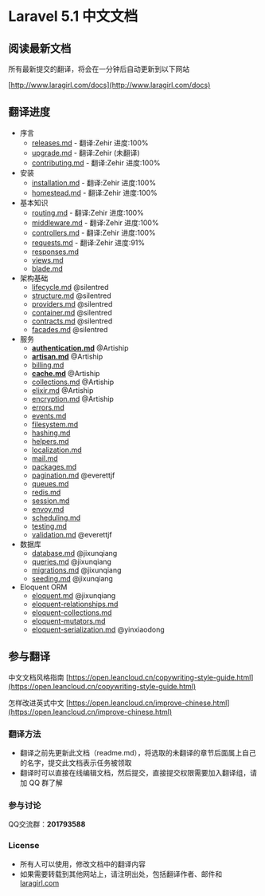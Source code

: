 # Laravel 5.1 中文文档

## 阅读最新文档

所有最新提交的翻译，将会在一分钟后自动更新到以下网站

[http://www.laragirl.com/docs](http://www.laragirl.com/docs)

## 翻译进度

- 序言
    - [releases.md](https://github.com/Laragirl/docs/blob/5.1/releases.md) - 翻译:Zehir 进度:100%
    - [upgrade.md](https://github.com/Laragirl/docs/blob/5.1/upgrade.md) - 翻译:Zehir (未翻译)
    - [contributing.md](https://github.com/Laragirl/docs/blob/5.1/contributions.md) - 翻译:Zehir 进度:100%
- 安装
    - [installation.md](https://github.com/Laragirl/docs/blob/5.1/installation.md) - 翻译:Zehir 进度:100%
    - [homestead.md](https://github.com/Laragirl/docs/blob/5.1/homestead.md) - 翻译:Zehir 进度:100%
- 基本知识
    - [routing.md](https://github.com/Laragirl/docs/blob/5.1/routing.md) - 翻译:Zehir 进度:100%
    - [middleware.md](https://github.com/Laragirl/docs/blob/5.1/middleware.md) - 翻译:Zehir 进度:100%
    - [controllers.md](https://github.com/Laragirl/docs/blob/5.1/controllers.md) - 翻译:Zehir 进度:100%
    - [requests.md](https://github.com/Laragirl/docs/blob/5.1/requests.md) - 翻译:Zehir 进度:91%
    - [responses.md](https://github.com/Laragirl/docs/blob/5.1/responses.md)
    - [views.md](https://github.com/Laragirl/docs/blob/5.1/views.md)
    - [blade.md](https://github.com/Laragirl/docs/blob/5.1/blade.md)
- 架构基础
    - [lifecycle.md](https://github.com/Laragirl/docs/blob/5.1/lifecycle.md) @silentred
    - [structure.md](https://github.com/Laragirl/docs/blob/5.1/structure.md) @silentred
    - [providers.md](https://github.com/Laragirl/docs/blob/5.1/providers.md) @silentred
    - [container.md](https://github.com/Laragirl/docs/blob/5.1/container.md) @silentred
    - [contracts.md](https://github.com/Laragirl/docs/blob/5.1/contracts.md) @silentred
    - [facades.md](https://github.com/Laragirl/docs/blob/5.1/facades.md) @silentred
- 服务
    - [**authentication.md**](https://github.com/Laragirl/docs/blob/5.1/authentication.md) @Artiship
    - [**artisan.md**](https://github.com/Laragirl/docs/blob/5.1/artisan.md)  @Artiship
    - [billing.md](https://github.com/Laragirl/docs/blob/5.1/billing.md)
    - [**cache.md**](https://github.com/Laragirl/docs/blob/5.1/cache.md)  @Artiship
    - [collections.md](https://github.com/Laragirl/docs/blob/5.1/collections.md) @Artiship
    - [elixir.md](https://github.com/Laragirl/docs/blob/5.1/elixir.md) @Artiship
    - [encryption.md](https://github.com/Laragirl/docs/blob/5.1/encryption.md) @Artiship
    - [errors.md](https://github.com/Laragirl/docs/blob/5.1/errors.md)
    - [events.md](https://github.com/Laragirl/docs/blob/5.1/events.md)
    - [filesystem.md](https://github.com/Laragirl/docs/blob/5.1/filesystem.md)
    - [hashing.md](https://github.com/Laragirl/docs/blob/5.1/hashing.md)
    - [helpers.md](https://github.com/Laragirl/docs/blob/5.1/helpers.md)
    - [localization.md](https://github.com/Laragirl/docs/blob/5.1/localization.md)
    - [mail.md](https://github.com/Laragirl/docs/blob/5.1/mail.md)
    - [packages.md](https://github.com/Laragirl/docs/blob/5.1/packages.md)
    - [pagination.md](https://github.com/Laragirl/docs/blob/5.1/pagination.md) @everettjf
    - [queues.md](https://github.com/Laragirl/docs/blob/5.1/queues.md)
    - [redis.md](https://github.com/Laragirl/docs/blob/5.1/redis.md)
    - [session.md](https://github.com/Laragirl/docs/blob/5.1/session.md)
    - [envoy.md](https://github.com/Laragirl/docs/blob/5.1/envoy.md)
    - [scheduling.md](https://github.com/Laragirl/docs/blob/5.1/scheduling.md)
    - [testing.md](https://github.com/Laragirl/docs/blob/5.1/testing.md)
    - [validation.md](https://github.com/Laragirl/docs/blob/5.1/validation.md) @everettjf
- 数据库
    - [database.md](https://github.com/Laragirl/docs/blob/5.1/database.md)  @jixunqiang
    - [queries.md](https://github.com/Laragirl/docs/blob/5.1/queries.md) @jixunqiang
    - [migrations.md](https://github.com/Laragirl/docs/blob/5.1/migrations.md) @jixunqiang
    - [seeding.md](https://github.com/Laragirl/docs/blob/5.1/seeding.md) @jixunqiang
- Eloquent ORM
    - [eloquent.md](https://github.com/Laragirl/docs/blob/5.1/eloquent.md)  @jixunqiang 
    - [eloquent-relationships.md](https://github.com/Laragirl/docs/blob/5.1/eloquent-relationships.md)  
    - [eloquent-collections.md](https://github.com/Laragirl/docs/blob/5.1/eloquent-collections.md)  
    - [eloquent-mutators.md](https://github.com/Laragirl/docs/blob/5.1/eloquent-mutators.md)  
    - [eloquent-serialization.md](https://github.com/Laragirl/docs/blob/5.1/eloquent-serialization.md)  @yinxiaodong

## 参与翻译

中文文档风格指南 [https://open.leancloud.cn/copywriting-style-guide.html](https://open.leancloud.cn/copywriting-style-guide.html)

怎样改进英式中文 [https://open.leancloud.cn/improve-chinese.html](https://open.leancloud.cn/improve-chinese.html)

### 翻译方法

- 翻译之前先更新此文档（readme.md），将选取的未翻译的章节后面属上自己的名字，提交此文档表示任务被领取
- 翻译时可以直接在线编辑文档，然后提交，直接提交权限需要加入翻译组，请加 QQ 群了解

### 参与讨论

QQ交流群：**201793588**

### License

- 所有人可以使用，修改文档中的翻译内容
- 如果需要转载到其他网站上，请注明出处，包括翻译作者、邮件和 [laragirl.com](http://laragirl.com)


